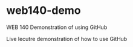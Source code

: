 # web140-demo
WEB 140 Demonstration of using GitHub

Live lecutre demonstration of how to use GitHub
